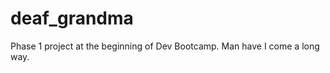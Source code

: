 deaf_grandma
============

Phase 1 project at the beginning of Dev Bootcamp. Man have I come a long way. 
